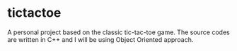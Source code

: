 # tictactoe
A personal project based on the classic tic-tac-toe game. The source codes are written in C++ and I will be using Object Oriented approach.
